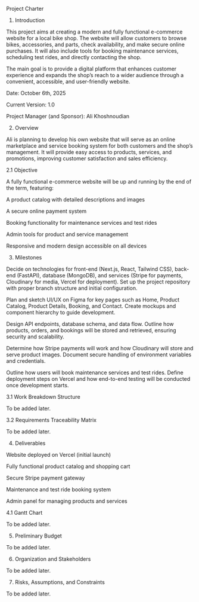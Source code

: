Project Charter 

1. Introduction 

This project aims at creating a modern and fully functional e-commerce website for a local bike shop. The website will allow customers to browse bikes, accessories, and parts, check availability, and make secure online purchases. It will also include tools for booking maintenance services, scheduling test rides, and directly contacting the shop.  

The main goal is to provide a digital platform that enhances customer experience and expands the shop’s reach to a wider audience through a convenient, accessible, and user-friendly website. 

 

Date: October 6th, 2025 

Current Version: 1.0 

Project Manager (and Sponsor): Ali Khoshnoudian 

 

 

2. Overview 

Ali is planning to develop his own website that will serve as an online marketplace and service booking system for both customers and the shop’s management. It will provide easy access to products, services, and promotions, improving customer satisfaction and sales efficiency.  

2.1 Objective 

A fully functional e-commerce website will be up and running by the end of the term, featuring:  

A product catalog with detailed descriptions and images  

A secure online payment system  

Booking functionality for maintenance services and test rides  

Admin tools for product and service management  

Responsive and modern design accessible on all devices 

 

3. Milestones 

Decide on technologies for front-end (Next.js, React, Tailwind CSS), back-end (FastAPI), database (MongoDB), and services (Stripe for payments, Cloudinary for media, Vercel for deployment). Set up the project repository with proper branch structure and initial configuration. 

Plan and sketch UI/UX on Figma for key pages such as Home, Product Catalog, Product Details, Booking, and Contact. Create mockups and component hierarchy to guide development. 

Design API endpoints, database schema, and data flow. Outline how products, orders, and bookings will be stored and retrieved, ensuring security and scalability. 

Determine how Stripe payments will work and how Cloudinary will store and serve product images. Document secure handling of environment variables and credentials. 

Outline how users will book maintenance services and test rides. Define deployment steps on Vercel and how end-to-end testing will be conducted once development starts. 

3.1 Work Breakdown Structure 

To be added later. 

3.2 Requirements Traceability Matrix 

To be added later. 

4. Deliverables 

Website deployed on Vercel (initial launch)  

Fully functional product catalog and shopping cart  

Secure Stripe payment gateway  

Maintenance and test ride booking system  

Admin panel for managing products and services 

4.1 Gantt Chart 

To be added later. 

 

5. Preliminary Budget 

To be added later.  

 

6. Organization and Stakeholders 

To be added later.  

 

7. Risks, Assumptions, and Constraints 

To be added later. 

 
